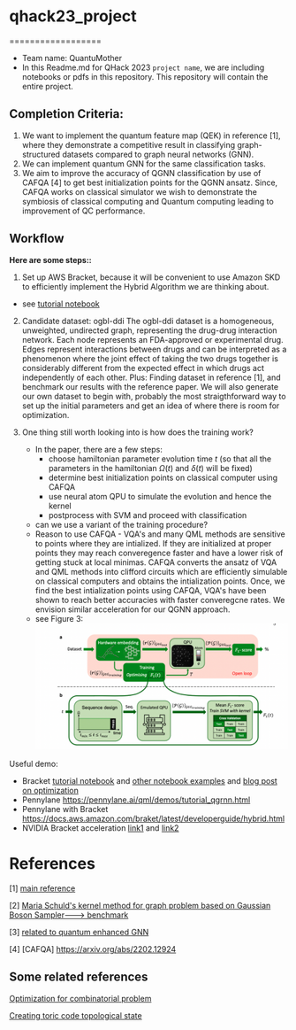 # qhack23_project
==================
 - Team name: QuantuMother
 - In this Readme.md for QHack 2023 `project name`, we are including notebooks or pdfs in this repository. This repository will contain the entire project.

## Completion Criteria:

1. We want to implement the quantum feature map (QEK) in reference [1], where they demonstrate a competitive result in classifying graph-structured datasets compared to graph neural networks (GNN). 
2. We can implement quantum GNN for the same classification tasks.
3. We aim to improve the accuracy of QGNN classification by use of CAFQA [4] to get best initialization points for the QGNN ansatz. Since, CAFQA works on classical simulator we wish to demonstrate the symbiosis of classical computing and Quantum computing leading to improvement of QC performance.

## Workflow

**Here are some steps::**
1. Set up AWS Bracket, because it will be convenient to use Amazon SKD to efficiently implement the Hybrid Algorithm we are thinking about. 
 - see [tutorial notebook](tutorialAWS.ipynb)
2. Candidate dataset: ogbl-ddi 
The ogbl-ddi dataset is a homogeneous, unweighted, undirected graph, representing the drug-drug interaction network. Each node represents an FDA-approved or experimental drug. Edges represent interactions between drugs and can be interpreted as a phenomenon where the joint effect of taking the two drugs together is considerably different from the expected effect in which drugs act independently of each other.
Plus: Finding dataset in reference [1], and benchmark our results with the reference paper. We will also generate our own dataset to begin with, probably the most straigthforward way to set up the initial parameters and get an idea of where there is room for optimization. 
    
3. One thing still worth looking into is how does the training work? 

    - In the paper, there are a few steps:
        - choose hamiltonian parameter evolution time $t$ (so that all the parameters in the hamiltonian $\Omega(t)$ and $\delta(t)$ will be fixed)
        - determine best initialization points on classical computer using CAFQA
        - use neural atom QPU to simulate the evolution and hence the kernel
        - postprocess with SVM and proceed with classification
    - can we use a variant of the training procedure?
    - Reason to use CAFQA - VQA's and many QML methods are sensitive to points where they are intialized. If they are initialized at proper points they may reach converegence faster and have a lower risk of getting stuck at local minimas. CAFQA converts the ansatz of VQA and QML methods into clifford circuits which are efficiently simulable on classical computers and obtains the intialization points. Once, we find the best intialization points using CAFQA, VQA's have been shown to reach better accuracies with faster converegcne rates. We envision similar acceleration for our QGNN approach.
    - see Figure 3: ![diagram](training_diagram.png)

Useful demo:
 - Bracket [tutorial notebook](https://docs.aws.amazon.com/braket/latest/developerguide/braket-get-started-hello-ahs.html#braket-get-started-analyzing-simulator-results) and [other notebook examples](https://github.com/aws/amazon-braket-examples/tree/main/examples/analog_hamiltonian_simulation) and [blog post on optimization](https://aws.amazon.com/blogs/quantum-computing/optimization-with-rydberg-atom-based-quantum-processor/)
 - Pennylane https://pennylane.ai/qml/demos/tutorial_qgrnn.html
 - Pennylane with Bracket https://docs.aws.amazon.com/braket/latest/developerguide/hybrid.html
 - NVIDIA Bracket acceleration [link1](https://aws.amazon.com/blogs/quantum-computing/accelerate-your-simulations-of-hybrid-quantum-algorithms-on-amazon-braket-with-nvidia-cuquantum-and-pennylane/) and [link2](https://github.com/aws/amazon-braket-examples/blob/main/examples/hybrid_jobs/5_Parallelize_training_for_QML/Parallelize_training_for_QML.ipynb)

 
# References

[1] [main reference](https://arxiv.org/pdf/2211.16337.pdf)

[2] [Maria Schuld's kernel method for graph problem based on  Gaussian Boson Sampler---> benchmark](https://arxiv.org/pdf/1905.12646.pdf)

[3] [related to quantum enhanced GNN](https://arxiv.org/pdf/2210.10610.pdf)

[4] [CAFQA] https://arxiv.org/abs/2202.12924

## Some related references

[Optimization for combinatorial problem](https://arxiv.org/abs/2202.09372)

[Creating toric code topological state](https://arxiv.org/pdf/2112.03923.pdf)



